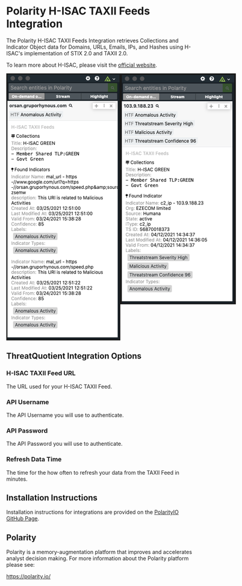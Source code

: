 # Polarity H-ISAC TAXII Feeds Integration

The Polarity H-ISAC TAXII Feeds Integration retrieves Collections and Indicator Object data for Domains, URLs, Emails, IPs, and Hashes using H-ISAC's implementation of STIX 2.0 and TAXII 2.0.

To learn more about H-ISAC, please visit the [official website](https://h-isac.org/).


<div style="display:flex; align-items: flex-start;">
  <img width="370" alt="Integration Example" src="./assets/integration-domain.png">
  <img width="370" alt="Integration Example" src="./assets/integration-ip.png">
</div>

## ThreatQuotient Integration Options
### H-ISAC TAXII Feed URL
The URL used for your H-ISAC TAXII Feed.

### API Username
The API Username you will use to authenticate.

### API Password
The API Password you will use to authenticate.

### Refresh Data Time
The time for the how often to refresh your data from the TAXII Feed in minutes.


## Installation Instructions

Installation instructions for integrations are provided on the [PolarityIO GitHub Page](https://polarityio.github.io/).

## Polarity

Polarity is a memory-augmentation platform that improves and accelerates analyst decision making.  For more information about the Polarity platform please see:

https://polarity.io/
